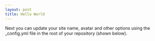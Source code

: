 ```yaml
---
layout: post
title: Hello World
---
```


Next you can update your site name, avatar and other options using the \_config.yml file in the root of your repository (shown below).
